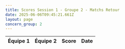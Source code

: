 ```yaml
---
title: Scores Session 1 - Groupe 2 - Matchs Retour
date: 2025-06-06T09:45:21.661Z
layout: page
concern_group: 2
---
```




| Équipe 1 | Équipe 2 | Score | Date |
|----------|----------|-------|------|

